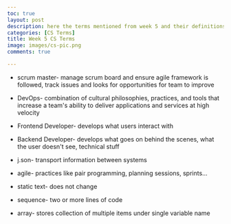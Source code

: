 ```yaml
---
toc: true
layout: post
description: here the terms mentioned from week 5 and their definitions
categories: [CS Terms]
title: Week 5 CS Terms
image: images/cs-pic.png
comments: true

---
```


- scrum master- manage scrum board and ensure agile framework is followed, track issues and looks for opportunities for team to improve 

- DevOps- combination of cultural philosophies, practices, and tools that increase a team's ability to deliver applications and services at high velocity

- Frontend Developer- develops what users interact with

- Backend Developer- develops what goes on behind the scenes, what the user doesn't see, technical stuff 

- j.son- transport information between systems 

- agile- practices like pair programming, planning sessions, sprints... 

- static text- does not change 

- sequence- two or more lines of code 

- array- stores collection of multiple items under single variable name 
